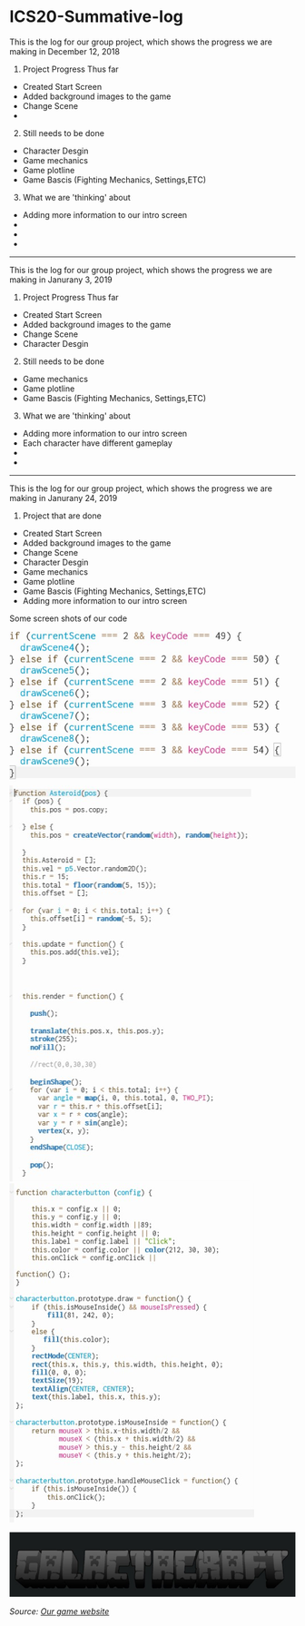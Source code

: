 # ICS20-Summative-log
This is the log for our group project, which shows the progress we are making in December 12, 2018


1. Project Progress Thus far
- Created Start Screen
- Added background images to the game
- Change Scene 
-
2. Still needs to be done 
- Character Desgin
- Game mechanics 
- Game plotline
- Game Bascis (Fighting Mechanics, Settings,ETC)

3. What we are 'thinking' about 
- Adding more information to our intro screen
-
-
- 
-----------------------------------
This is the log for our group project, which shows the progress we are making in Janurany 3, 2019

1. Project Progress Thus far
- Created Start Screen
- Added background images to the game
- Change Scene 
- Character Desgin

2. Still needs to be done 
- Game mechanics 
- Game plotline
- Game Bascis (Fighting Mechanics, Settings,ETC)

3. What we are 'thinking' about 
- Adding more information to our intro screen
- Each character have different gameplay
-
- 
---------------------------------------------------
This is the log for our group project, which shows the progress we are making in Janurany 24, 2019

1. Project that are done
- Created Start Screen
- Added background images to the game
- Change Scene 
- Character Desgin
- Game mechanics 
- Game plotline
- Game Bascis (Fighting Mechanics, Settings,ETC)
- Adding more information to our intro screen






Some screen shots of our code
<br>

![Code for game](https://github.com/davidklimantovich/ICS20-Summative-log/blob/master/Annotation%202019-01-18%20055305.jpg)
![Code for game](https://github.com/davidklimantovich/ICS20-Summative-log/blob/master/Annotation%202019-01-24%20075059.jpg)
![Code for game(html)](https://github.com/davidklimantovich/ICS20-Summative-log/blob/master/Annotation%202019-01-24%20075124.jpg)

![Picture of the game](https://github.com/davidklimantovich/ICS20-Summative-log/blob/master/Annotation%202019-01-24%20080416.jpg)

<p><em>Source: <a href= https://bit.ly/2AV5JAs />Our game website </a></em></p>
